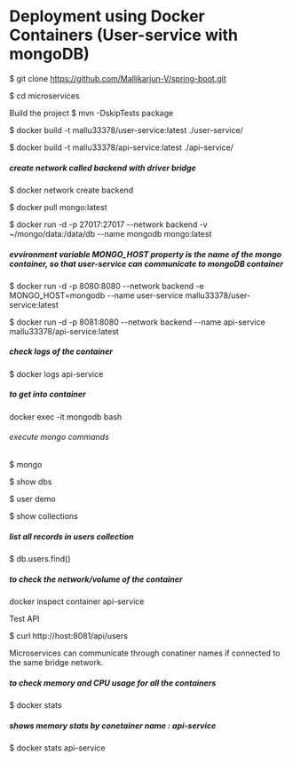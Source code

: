 # Deployment using Docker Containers (User-service with mongoDB)

$ git clone https://github.com/Mallikarjun-V/spring-boot.git

$ cd microservices

Build the project
$ mvn -DskipTests package

$ docker build -t mallu33378/user-service:latest ./user-service/

$ docker build -t mallu33378/api-service:latest ./api-service/

##### create network called backend with driver bridge
$ docker network create backend

$ docker pull mongo:latest

$ docker run -d -p 27017:27017 --network backend -v ~/mongo/data:/data/db --name mongodb mongo:latest

##### evvironment variable MONGO_HOST property is the name of the mongo container, so that user-service can communicate to mongoDB container
$ docker run -d -p 8080:8080 --network backend -e MONGO_HOST=mongodb --name user-service mallu33378/user-service:latest

$ docker run -d -p 8081:8080 --network backend --name api-service mallu33378/api-service:latest

##### check logs of the container
$ docker logs api-service

##### to get into container
docker exec -it mongodb bash

###### execute mongo commands
$ mongo

$ show dbs

$ user demo

$ show collections
##### list all records in users collection
$ db.users.find()

##### to check the network/volume of the container
docker inspect container api-service

Test API

$ curl http://host:8081/api/users

Microservices can communicate through conatiner names if connected to the same bridge network.

##### to check memory and CPU usage for all the containers
$ docker stats

##### shows memory stats by conetainer name : api-service
$ docker stats api-service
